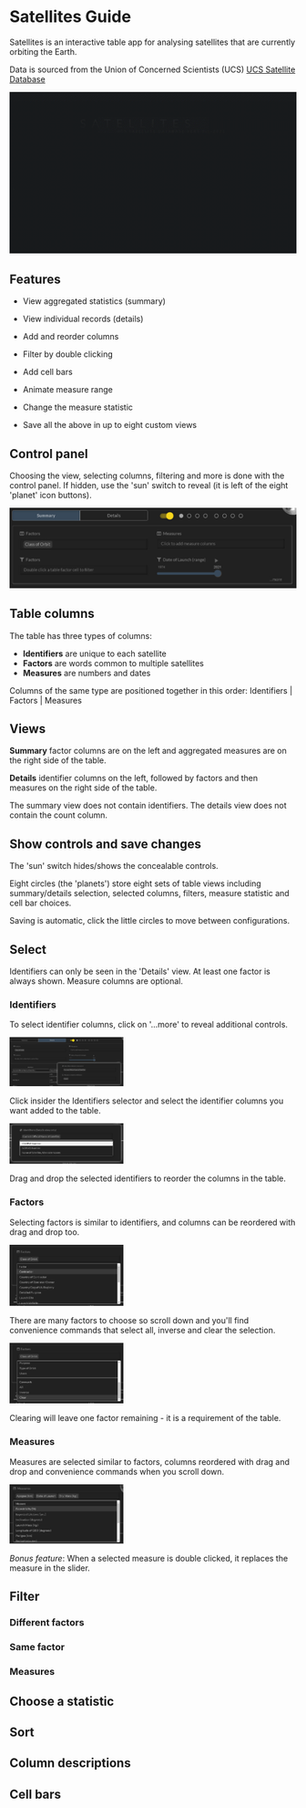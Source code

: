 # Satellites Guide

Satellites is an interactive table app for analysing satellites that are currently orbiting the Earth.

Data is sourced from the Union of Concerned Scientists (UCS) [UCS Satellite Database](https://www.ucsusa.org/resources/satellite-database)

![](satellites.gif)

## Features

- View aggregated statistics (summary)

- View individual records (details)

- Add and reorder columns

- Filter by double clicking

- Add cell bars

- Animate measure range

- Change the measure statistic

- Save all the above in up to eight custom views

## Control panel

Choosing the view, selecting columns, filtering and more is done with the control panel. If hidden, use the 'sun' switch to reveal (it is left of the eight 'planet' icon buttons).

![](satellites_control_panel.PNG)

## Table columns

The table has three types of columns:

- **Identifiers** are unique to each satellite
- **Factors** are words common to multiple satellites
- **Measures** are numbers and dates

Columns of the same type are positioned together in this order: Identifiers | Factors | Measures

## Views

**Summary** factor columns are on the left and aggregated measures are on the right side of the table.

**Details** identifier columns on the left, followed by factors and then measures on the right side of the table.

The summary view does not contain identifiers. The details view does not contain the count column.

## Show controls and save changes

The 'sun' switch hides/shows the concealable controls.

Eight circles (the 'planets') store eight sets of table views including summary/details selection, selected columns, filters, measure statistic and cell bar choices.

Saving is automatic, click the little circles to move between configurations.

## Select

Identifiers can only be seen in the 'Details' view. At least one factor is always shown. Measure columns are optional.

### Identifiers

To select identifier columns, click on '...more' to reveal additional controls.

<img src="satellites_control_panel_more.PNG" width="200">

Click insider the Identifiers selector and select the identifier columns you want added to the table.

<img src="satellites_select_identifier.PNG" width="200">

Drag and drop the selected identifiers to reorder the columns in the table.

### Factors

Selecting factors is similar to identifiers, and columns can be reordered with drag and drop too.

<img src="satellites_select_factor.PNG" width="200">

There are many factors to choose so scroll down and you'll find convenience commands that select all, inverse and clear the selection.

<img src="satellites_select_factor_command.PNG" width="200">

Clearing will leave one factor remaining - it is a requirement of the table.

### Measures

Measures are selected similar to factors, columns reordered with drag and drop and convenience commands when you scroll down.

<img src="satellites_select_measure.PNG" width="200">

_Bonus feature_:
When a selected measure is double clicked, it replaces the measure in the slider.

## Filter

### Different factors

### Same factor

### Measures

## Choose a statistic

## Sort

## Column descriptions

## Cell bars

